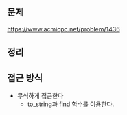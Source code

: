 ## 문제 
https://www.acmicpc.net/problem/1436

## 정리

## 접근 방식
- 무식하게 접근한다
    - to_string과 find 함수를 이용한다.